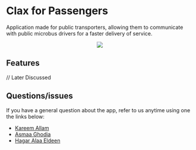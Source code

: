 # Clax for Passengers

Application made for public transporters, allowing them to communicate with public microbus drivers for a faster delivery of service.

<p align="center">
  <img src="https://i.imgur.com/DZSnCUa.png" />
</p>

## Features
// Later Discussed

## Questions/issues

If you have a general question about the app, refer to us anytime using one the links below:
- [Kareem Allam](https://github.com/KareemAllam)
- [Asmaa Ghodia](https://github.com/AsmaaMghodia)
- [Hagar Alaa Eldeen](https://github.com/HagarAlaaEldeen)

